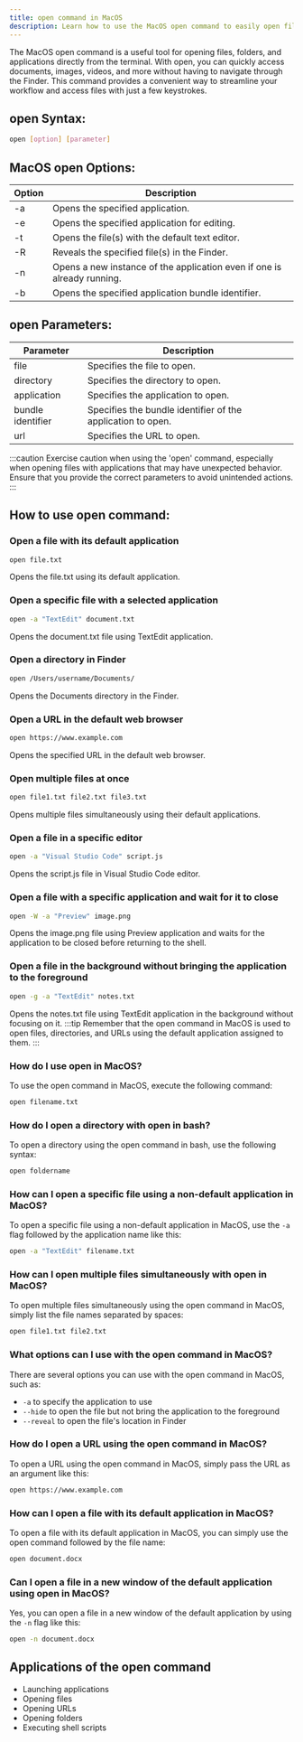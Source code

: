 ```yaml
---
title: open command in MacOS
description: Learn how to use the MacOS open command to easily open files and applications directly from the terminal. 
---
```


The MacOS open command is a useful tool for opening files, folders, and applications directly from the terminal. With open, you can quickly access documents, images, videos, and more without having to navigate through the Finder. This command provides a convenient way to streamline your workflow and access files with just a few keystrokes.

## open Syntax:
```bash
open [option] [parameter]
```
## MacOS open Options:

| Option | Description                  |
|--------|------------------------------|
| -a     | Opens the specified application. |
| -e     | Opens the specified application for editing. |
| -t     | Opens the file(s) with the default text editor. |
| -R     | Reveals the specified file(s) in the Finder. |
| -n     | Opens a new instance of the application even if one is already running. |
| -b     | Opens the specified application bundle identifier. |

## open Parameters:

| Parameter    | Description                                |
|--------------|--------------------------------------------|
| file         | Specifies the file to open.                |
| directory    | Specifies the directory to open.           |
| application  | Specifies the application to open.         |
| bundle identifier | Specifies the bundle identifier of the application to open. |
| url          | Specifies the URL to open.                 | 

:::caution
Exercise caution when using the 'open' command, especially when opening files with applications that may have unexpected behavior. Ensure that you provide the correct parameters to avoid unintended actions.
:::
## How to use open command:
### Open a file with its default application
```bash
open file.txt
```
Opens the file.txt using its default application.

### Open a specific file with a selected application
```bash
open -a "TextEdit" document.txt
```
Opens the document.txt file using TextEdit application.

### Open a directory in Finder
```bash
open /Users/username/Documents/
```
Opens the Documents directory in the Finder.

### Open a URL in the default web browser
```bash
open https://www.example.com
```
Opens the specified URL in the default web browser.

### Open multiple files at once
```bash
open file1.txt file2.txt file3.txt
```
Opens multiple files simultaneously using their default applications.

### Open a file in a specific editor
```bash
open -a "Visual Studio Code" script.js
```
Opens the script.js file in Visual Studio Code editor.

### Open a file with a specific application and wait for it to close
```bash
open -W -a "Preview" image.png
```
Opens the image.png file using Preview application and waits for the application to be closed before returning to the shell.

### Open a file in the background without bringing the application to the foreground
```bash
open -g -a "TextEdit" notes.txt
```
Opens the notes.txt file using TextEdit application in the background without focusing on it.
:::tip
Remember that the open command in MacOS is used to open files, directories, and URLs using the default application assigned to them. 
:::

### How do I use open in MacOS?
To use the open command in MacOS, execute the following command:
```bash
open filename.txt
```

### How do I open a directory with open in bash?
To open a directory using the open command in bash, use the following syntax:
```bash
open foldername
```

### How can I open a specific file using a non-default application in MacOS?
To open a specific file using a non-default application in MacOS, use the `-a` flag followed by the application name like this:
```bash
open -a "TextEdit" filename.txt
```

### How can I open multiple files simultaneously with open in MacOS?
To open multiple files simultaneously using the open command in MacOS, simply list the file names separated by spaces:
```bash
open file1.txt file2.txt
```

### What options can I use with the open command in MacOS?
There are several options you can use with the open command in MacOS, such as:
- `-a` to specify the application to use
- `--hide` to open the file but not bring the application to the foreground
- `--reveal` to open the file's location in Finder

### How do I open a URL using the open command in MacOS?
To open a URL using the open command in MacOS, simply pass the URL as an argument like this:
```bash
open https://www.example.com
```

### How can I open a file with its default application in MacOS?
To open a file with its default application in MacOS, you can simply use the open command followed by the file name:
```bash
open document.docx
```

### Can I open a file in a new window of the default application using open in MacOS?
Yes, you can open a file in a new window of the default application by using the `-n` flag like this:
```bash
open -n document.docx
```

## Applications of the open command

- Launching applications
- Opening files
- Opening URLs
- Opening folders
- Executing shell scripts
